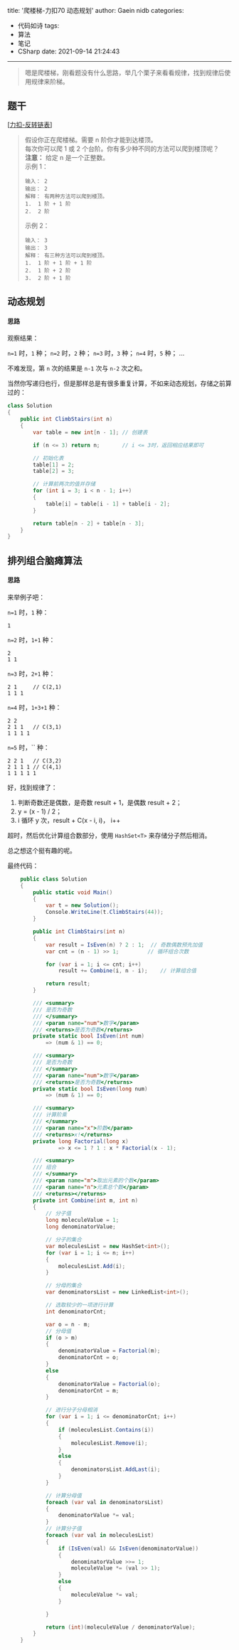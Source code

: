 title: '爬楼梯-力扣70 动态规划'
author: Gaein nidb
categories:
  - 代码如诗
tags:
  - 算法
  - 笔记
  - CSharp
date: 2021-09-14 21:24:43
---

> 嗯是爬楼梯，刚看题没有什么思路，举几个栗子来看看规律，找到规律后使用规律来阶梯。

## 题干

[[力扣-反转链表](https://leetcode-cn.com/problems/climbing-stairs/)]

> 假设你正在爬楼梯。需要 n 阶你才能到达楼顶。  
> 每次你可以爬 1 或 2 个台阶。你有多少种不同的方法可以爬到楼顶呢？  
> **注意：** 给定 n 是一个正整数。  
> 示例 1：
> ```  
> 输入： 2  
> 输出： 2
> 解释： 有两种方法可以爬到楼顶。
> 1.  1 阶 + 1 阶
> 2.  2 阶
> ```  
> 示例 2：
> ```
> 输入： 3
> 输出： 3
> 解释： 有三种方法可以爬到楼顶。
> 1.  1 阶 + 1 阶 + 1 阶
> 2.  1 阶 + 2 阶
> 3.  2 阶 + 1 阶
> ```  

## 动态规划

#### 思路

观察结果：

`n=1` 时，`1` 种；
`n=2` 时，`2` 种；
`n=3` 时，`3` 种；
`n=4` 时，`5` 种；
...

不难发现，第 `n` 次的结果是 `n-1` 次与 `n-2` 次之和。

当然你写递归也行，但是那样总是有很多重复计算，不如来动态规划，存储之前算过的：

```csharp
class Solution
{
    public int ClimbStairs(int n)
    {
        var table = new int[n - 1]; // 创建表

        if (n <= 3) return n;       // i <= 3时，返回相应结果即可

        // 初始化表
        table[1] = 2;
        table[2] = 3;

        // 计算前两次的值并存储
        for (int i = 3; i < n - 1; i++)
        {
            table[i] = table[i - 1] + table[i - 2];
        }

        return table[n - 2] + table[n - 3];
    }
}
```

## 排列组合脑瘫算法

#### 思路

来举例子吧：

`n=1` 时，`1` 种：

```
1
```

`n=2` 时，`1+1` 种：

```
2
1 1
```

`n=3` 时，`2+1` 种：

```
2 1     // C(2,1)
1 1 1
```

`n=4` 时，`1+3+1` 种：

```
2 2
2 1 1   // C(3,1)
1 1 1 1
```

`n=5` 时，`` 种：

```
2 2 1   // C(3,2)
2 1 1 1 // C(4,1)
1 1 1 1 1
```

好，找到规律了：

1. 判断奇数还是偶数，是奇数 result + 1，是偶数 result + 2；
2. y = (x - 1) / 2；
3. i 循环 y 次，result + C(x - i, i)， i++

超时，然后优化计算组合数部分，使用 `HashSet<T>` 来存储分子然后相消。

总之想这个挺有趣的呢。

最终代码：
```csharp
    public class Solution
    {
        public static void Main()
        {
            var t = new Solution();
            Console.WriteLine(t.ClimbStairs(44));
        }

        public int ClimbStairs(int n)
        {
            var result = IsEven(n) ? 2 : 1;  // 奇数偶数预先加值
            var cnt = (n - 1) >> 1;         // 循环组合次数

            for (var i = 1; i <= cnt; i++)
                result += Combine(i, n - i);    // 计算组合值

            return result;
        }

        /// <summary>
        /// 是否为奇数
        /// </summary>
        /// <param name="num">数字</param>
        /// <returns>是否为奇数</returns>
        private static bool IsEven(int num)
            => (num & 1) == 0;

        /// <summary>
        /// 是否为奇数
        /// </summary>
        /// <param name="num">数字</param>
        /// <returns>是否为奇数</returns>
        private static bool IsEven(long num)
            => (num & 1) == 0;

        /// <summary>
        /// 计算阶乘
        /// </summary>
        /// <param name="x">阶数</param>
        /// <returns>x!</returns>
        private long Factorial(long x)
                => x <= 1 ? 1 : x * Factorial(x - 1);

        /// <summary>
        /// 组合
        /// </summary>
        /// <param name="m">取出元素的个数</param>
        /// <param name="n">元素总个数</param>
        /// <returns></returns>
        private int Combine(int m, int n)
        {
            // 分子值
            long moleculeValue = 1;
            long denominatorValue;

            // 分子的集合
            var moleculesList = new HashSet<int>();
            for (var i = 1; i <= n; i++)
            {
                moleculesList.Add(i);
            }

            // 分母的集合
            var denominatorsList = new LinkedList<int>();

            // 选取较少的一项进行计算
            int denominatorCnt;

            var o = n - m;
            // 分母值
            if (o > m)
            {
                denominatorValue = Factorial(m);
                denominatorCnt = o;
            }
            else
            {
                denominatorValue = Factorial(o);
                denominatorCnt = m;
            }

            // 进行分子分母相消
            for (var i = 1; i <= denominatorCnt; i++)
            {
                if (moleculesList.Contains(i))
                {
                    moleculesList.Remove(i);
                }
                else
                {
                    denominatorsList.AddLast(i);
                }
            }

            // 计算分母值
            foreach (var val in denominatorsList)
            {
                denominatorValue *= val;
            }
            // 计算分子值
            foreach (var val in moleculesList)
            {
                if (IsEven(val) && IsEven(denominatorValue))
                {
                    denominatorValue >>= 1;
                    moleculeValue *= (val >> 1);
                }
                else
                {
                    moleculeValue *= val;
                }

            }

            return (int)(moleculeValue / denominatorValue);
        }
    }
```